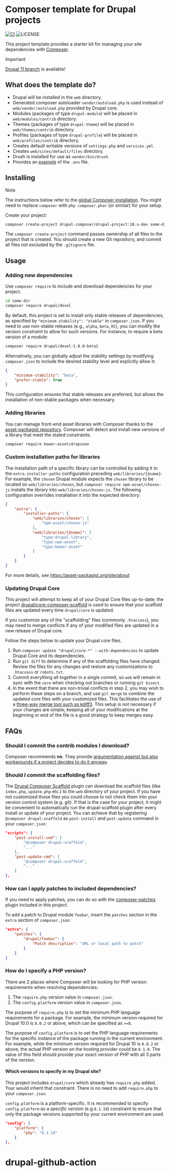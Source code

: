 # Composer template for Drupal projects

[![CI](https://github.com/drupal-composer/drupal-project/actions/workflows/ci.yml/badge.svg?branch=10.x)](https://github.com/drupal-composer/drupal-project/actions/workflows/ci.yml)
![LICENSE](https://img.shields.io/github/license/drupal-composer/drupal-project)

This project template provides a starter kit for managing your site
dependencies with [Composer](https://getcomposer.org/).

> [!IMPORTANT]
> [Drupal 11 branch](https://github.com/drupal-composer/drupal-project/tree/11.x) is available!

## What does the template do?

* Drupal will be installed in the `web` directory.
* Generated composer autoloader `vendor/autoload.php` is used  instead of
  `web/vendor/autoload.php` provided by Drupal core.
* Modules (packages of type `drupal-module`) will be placed in `web/modules/contrib` directory.
* Themes (packages of type `drupal-theme`) will be placed in `web/themes/contrib` directory.
* Profiles (packages of type `drupal-profile`) will be placed in `web/profiles/contrib` directory.
* Creates default writable versions of `settings.php` and `services.yml`.
* Creates `web/sites/default/files` directory.
* Drush is installed for use as `vendor/bin/drush`.
* Provides an [example](.env.example) of the `.env` file.

## Installing

> [!NOTE]
> The instructions below refer to the [global Composer installation](https://getcomposer.org/doc/00-intro.md#globally).
You might need to replace `composer` with `php composer.phar` (or similar)
for your setup.

Create your project:

```bash
composer create-project drupal-composer/drupal-project:10.x-dev some-dir --no-interaction
```

The `composer create-project` command passes ownership of all files to the
project that is created. You should create a new Git repository, and commit
all files not excluded by the `.gitignore` file.

## Usage

### Adding new dependencies

Use `composer require` to include and download dependencies for your project.

```bash
cd some-dir
composer require drupal/devel
```

By default, this project is set to install only stable releases of dependencies,
as specified by `"minimum-stability": "stable"` in `composer.json`. If you need 
to use non-stable releases (e.g., `alpha`, `beta`, `RC`), you can modify the 
version constraint to allow for such versions. For instance, to require a beta 
version of a module:

```bash
composer require drupal/devel:1.0.0-beta1
```

Alternatively, you can globally adjust the stability settings by modifying 
`composer.json` to include the desired stability level and explicitly allow it:

```json
{
    "minimum-stability": "beta",
    "prefer-stable": true
}
```

This configuration ensures that stable releases are preferred, but allows the 
installation of non-stable packages when necessary.

### Adding libraries

You can manage front-end asset libraries with Composer thanks to the
[asset-packagist repository](https://asset-packagist.org/). Composer will detect
and install new versions of a library that meet the stated constraints.

```bash
composer require bower-asset/dropzone
```

### Custom installation paths for libraries

The installation path of a specific library can be controlled by adding it to
the `extra.installer-paths` configuration preceding `web/libraries/{$name}`.
For example, the `chosen` Drupal module expects the `chosen` library to be
located on `web/libraries/chosen`, but `composer require npm-asset/chosen-js`
installs the library into `web/libraries/chosen-js`. The following configuration
overrides installation it into the expected directory:

```json
{
    "extra": {
        "installer-paths": {
            "web/libraries/chosen": [
                "npm-asset/chosen-js"
            ],
            "web/libraries/{$name}": [
                "type:drupal-library",
                "type:npm-asset",
                "type:bower-asset"
            ]
        }
    }
}
```

For more details, see https://asset-packagist.org/site/about

### Updating Drupal Core

This project will attempt to keep all of your Drupal Core files up-to-date; the
project [drupal/core-composer-scaffold](https://github.com/drupal/core-composer-scaffold)
is used to ensure that your scaffold files are updated every time `drupal/core`
is updated.

If you customize any of the "scaffolding" files (commonly `.htaccess`),
you may need to merge conflicts if any of your modified files are updated in a
new release of Drupal core.

Follow the steps below to update your Drupal core files.

1. Run `composer update "drupal/core-*" --with-dependencies` to update Drupal Core and its dependencies.
2. Run `git diff` to determine if any of the scaffolding files have changed.
   Review the files for any changes and restore any customizations to
  `.htaccess` or `robots.txt`.
3. Commit everything all together in a single commit, so `web` will remain in
   sync with the `core` when checking out branches or running `git bisect`.
4. In the event that there are non-trivial conflicts in step 2, you may wish
   to perform these steps on a branch, and use `git merge` to combine the
   updated core files with your customized files. This facilitates the use
   of a [three-way merge tool such as kdiff3](http://www.gitshah.com/2010/12/how-to-setup-kdiff-as-diff-tool-for-git.html). This setup is not necessary if your changes are simple;
   keeping all of your modifications at the beginning or end of the file is a
   good strategy to keep merges easy.

## FAQs

### Should I commit the contrib modules I download?

Composer recommends **no**. They provide [argumentation against but also
workarounds if a project decides to do it anyway](https://getcomposer.org/doc/faqs/should-i-commit-the-dependencies-in-my-vendor-directory.md).

### Should I commit the scaffolding files?

The [Drupal Composer Scaffold](https://github.com/drupal/core-composer-scaffold)
plugin can download the scaffold files (like `index.php`, `update.php` etc.) to
the `web` directory of your project. If you have not customized those files you
could choose to not check them into your version control system (e.g. git).
If that is the case for your project, it might be convenient to automatically
run the drupal-scaffold plugin after every install or update of your project.
You can achieve that by registering `@composer drupal:scaffold` as `post-install`
and `post-update` command in your `composer.json`:

```json
"scripts": {
    "post-install-cmd": [
        "@composer drupal:scaffold",
        "..."
    ],
    "post-update-cmd": [
        "@composer drupal:scaffold",
        "..."
    ]
},
```

### How can I apply patches to included dependencies?

If you need to apply patches, you can do so with the
[composer-patches](https://github.com/cweagans/composer-patches) plugin included
in this project.

To add a patch to Drupal module `foobar`, insert the `patches` section in the
`extra` section of `composer.json`:

```json
"extra": {
    "patches": {
        "drupal/foobar": {
            "Patch description": "URL or local path to patch"
        }
    }
}
```

### How do I specify a PHP version?

There are 2 places where Composer will be looking for PHP version requirements
when resolving dependencies:
1. The `require.php` version value in `composer.json`.
2. The `config.platform` version value in `composer.json`.

The purpose of `require.php` is to set the minimum PHP language requirements
for a package. For example, the minimum version required for Drupal 10.0 is
`8.0.2` or above, which can be specified as `>=8`.

The purpose of `config.platform` is to set the PHP language requirements for the
specific instance of the package running in the current environment. For
example, while the minimum version required for Drupal 10 is `8.0.2` or above,
the  actual PHP version on the hosting provider could be `8.1.0`. The value of
this field should provide your exact version of PHP with all 3 parts of the
version.

#### Which versions to specify in my Drupal site?

This project includes `drupal/core` which already has `require.php` added. Your
would inherit that constraint. There is no need to add `require.php` to your
`composer.json`.

`config.platform` is a platform-specific. It is recommended to specify
`config.platform` as a _specific version_ (e.g.`8.1.19`) constraint to ensure
that only the package versions supported by your current environment are used.

```json
"config": {
    "platform": {
        "php": "8.1.19"
    }
},
```
# drupal-github-action
